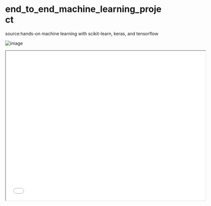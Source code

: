 # end_to_end_machine_learning_project
 
source:hands-on machine learning with scikit-learn, keras, and tensorflow

![image](https://github.com/user-attachments/assets/d3efe667-d1e2-44cd-a31b-e9d26b55a4aa)

<iframe src="[https://drive.google.com/file/d/your-video-id/preview](https://drive.google.com/file/d/1N--AZ1S54Kpb9Q06BjaRBJyaVeGLB7T3/view?usp=sharing)" width="640" height="480"></iframe>
